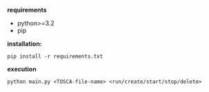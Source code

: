 **requirements**
  - python>=3.2
  - pip

**installation:**
```
pip install -r requirements.txt
```

**execution**
```
python main.py <TOSCA-file-name> <run/create/start/stop/delete>
```
